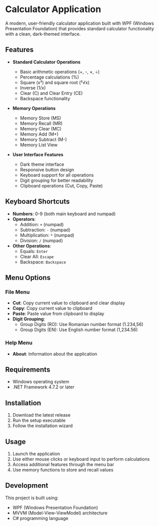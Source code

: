 # Calculator Application

A modern, user-friendly calculator application built with WPF (Windows Presentation Foundation) that provides standard calculator functionality with a clean, dark-themed interface.

## Features

- **Standard Calculator Operations**
  - Basic arithmetic operations (+, -, ×, ÷)
  - Percentage calculations (%)
  - Square (x²) and square root (²√x)
  - Inverse (1/x)
  - Clear (C) and Clear Entry (CE)
  - Backspace functionality

- **Memory Operations**
  - Memory Store (MS)
  - Memory Recall (MR)
  - Memory Clear (MC)
  - Memory Add (M+)
  - Memory Subtract (M-)
  - Memory List View

- **User Interface Features**
  - Dark theme interface
  - Responsive button design
  - Keyboard support for all operations
  - Digit grouping for better readability
  - Clipboard operations (Cut, Copy, Paste)

## Keyboard Shortcuts

- **Numbers**: 0-9 (both main keyboard and numpad)
- **Operators**: 
  - Addition: `+` (numpad)
  - Subtraction: `-` (numpad)
  - Multiplication: `*` (numpad)
  - Division: `/` (numpad)
- **Other Operations**:
  - Equals: `Enter`
  - Clear All: `Escape`
  - Backspace: `Backspace`

## Menu Options

### File Menu
- **Cut**: Copy current value to clipboard and clear display
- **Copy**: Copy current value to clipboard
- **Paste**: Paste value from clipboard to display
- **Digit Grouping**: 
  - Group Digits (RO): Use Romanian number format (1.234,56)
  - Group Digits (EN): Use English number format (1,234.56)

### Help Menu
- **About**: Information about the application

## Requirements

- Windows operating system
- .NET Framework 4.7.2 or later

## Installation

1. Download the latest release
2. Run the setup executable
3. Follow the installation wizard

## Usage

1. Launch the application
2. Use either mouse clicks or keyboard input to perform calculations
3. Access additional features through the menu bar
4. Use memory functions to store and recall values

## Development

This project is built using:
- WPF (Windows Presentation Foundation)
- MVVM (Model-View-ViewModel) architecture
- C# programming language
